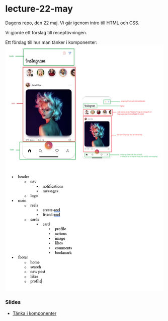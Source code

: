# lecture-22-may
Dagens repo, den 22 maj. Vi går igenom intro till HTML och CSS.

Vi gjorde ett förslag till receptövningen.

Ett förslag till hur man tänker i komponenter:
![tänka i komponenter, lösning](./assets/image.png)

### Slides
* [Tänka i komponenter](https://docs.google.com/presentation/d/1XxZYZb2yLS-SpENK9fc7raI407R1A4x5t8C-uFdenEw/edit?usp=sharing)
